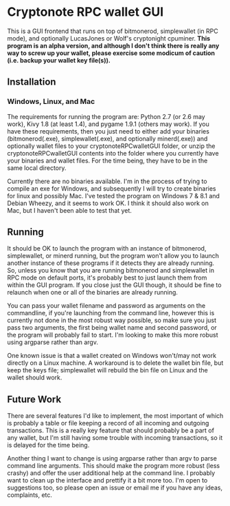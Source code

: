 # Cryptonote RPC wallet GUI
This is a GUI frontend that runs on top of bitmonerod, simplewallet (in RPC mode), and optionally LucasJones or Wolf's cryptonight cpuminer. **This program is an alpha version, and although I don't think there is really any way to screw up your wallet, please exercise some modicum of caution (i.e. backup your wallet key file(s)).**

## Installation
### Windows, Linux, and Mac
The requirements for running the program are: Python 2.7 (or 2.6 may work), Kivy 1.8 (at least 1.4), and pygame 1.9.1 (others may work). If you have these requirements, then you just need to either add your binaries (bitmonerod(.exe), simplewallet(.exe), and optionally minerd(.exe)) and optionally wallet files to your cryptonoteRPCwalletGUI folder, or unzip the cryptonoteRPCwalletGUI contents into the folder where you currently have your binaries and wallet files. For the time being, they have to be in the same local directory.

Currently there are no binaries available. I'm in the process of trying to compile an exe for Windows, and subsequently I will try to create binaries for linux and possibly Mac. I've tested the program on Windows 7 & 8.1 and Debian Wheezy, and it seems to work OK. I think it should also work on Mac, but I haven't been able to test that yet.

## Running
It should be OK to launch the program with an instance of bitmonerod, simplewallet, or minerd running, but the program won't allow you to launch another instance of these programs if it detects they are already running. So, unless you know that you are running bitmonerod and simplewallet in RPC mode on default ports, it's probably best to just launch them from within the GUI program. If you close just the GUI though, it should be fine to relaunch when one or all of the binaries are already running.

You can pass your wallet filename and password as arguments on the commandline, if you're launching from the command line, however this is currently not done in the most robust way possible, so make sure you just pass two arguments, the first being wallet name and second password, or the program will probably fail to start. I'm looking to make this more robust using argparse rather than argv.

One known issue is that a wallet created on Windows won't/may not work directly on a Linux machine. A workaround is to delete the wallet bin file, but keep the keys file; simplewallet will rebuild the bin file on Linux and the wallet should work.

## Future Work
There are several features I'd like to implement, the most important of which is probably a table or file keeping a record of all incoming and outgoing transactions. This is a really key feature that should probably be a part of any wallet, but I'm still having some trouble with incoming transactions, so it is delayed for the time being. 

Another thing I want to change is using argparse rather than argv to parse command line arguments. This should make the program more robust (less crashy) and offer the user additional help at the command line. I probably want to clean up the interface and prettify it a bit more too. I'm open to suggestions too, so please open an issue or email me if you have any ideas, complaints, etc.
